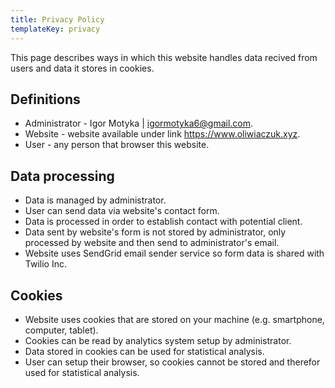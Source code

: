 ```yaml
---
title: Privacy Policy
templateKey: privacy
---
```


This page describes ways in which this website handles data recived from users and data it stores in cookies.

## Definitions

- Administrator - Igor Motyka | igormotyka6@gmail.com.
- Website - website available under link https://www.oliwiaczuk.xyz.
- User - any person that browser this website.

## Data processing

- Data is managed by administrator.
- User can send data via website's contact form.
- Data is processed in order to establish contact with potential client.
- Data sent by website's form is not stored by administrator, only processed by website and then send to administrator's email.
- Website uses SendGrid email sender service so form data is shared with Twilio Inc.

## Cookies
- Website uses cookies that are stored on your machine (e.g. smartphone, computer, tablet). 
- Cookies can be read by analytics system setup by administrator.
- Data stored in cookies can be used for statistical analysis.
- User can setup their browser, so cookies cannot be stored and therefor used for statistical analysis.
